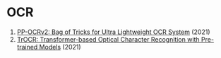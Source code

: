 # OCR
1. [PP-OCRv2: Bag of Tricks for Ultra Lightweight OCR System](https://arxiv.org/abs/2109.03144) (2021)
2. [TrOCR: Transformer-based Optical Character Recognition with Pre-trained Models](https://arxiv.org/abs/2109.10282) (2021)
